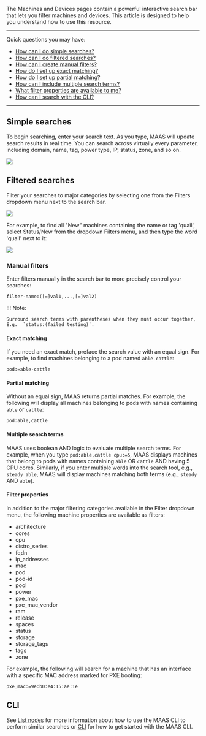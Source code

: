 <!-- deb-2-7-cli
||2.7|2.8|2.9|
|-----:|:-----:|:-----:|:-----:|
|Snap|[CLI](/t/interactive-search-snap-2-7-cli/2706) ~ [UI](/t/interactive-search-snap-2-7-ui/2707)|[CLI](/t/interactive-search-snap-2-8-cli/2708) ~ [UI](/t/interactive-search-snap-2-8-ui/2709)|[CLI](/t/interactive-search-snap-2-9-cli/2710) ~ [UI](/t/interactive-search-snap-2-9-ui/2711)|
|Packages|CLI ~ [UI](/t/interactive-search-deb-2-7-ui/2713)|[CLI](/t/interactive-search-deb-2-8-cli/2714) ~ [UI](/t/interactive-search-deb-2-8-ui/2715)|[CLI](/t/interactive-search-deb-2-9-cli/2716) ~ [UI](/t/interactive-search-deb-2-9-ui/2717)|
 deb-2-7-cli -->

<!-- deb-2-7-ui
||2.7|2.8|2.9|
|-----:|:-----:|:-----:|:-----:|
|Snap|[CLI](/t/interactive-search-snap-2-7-cli/2706) ~ [UI](/t/interactive-search-snap-2-7-ui/2707)|[CLI](/t/interactive-search-snap-2-8-cli/2708) ~ [UI](/t/interactive-search-snap-2-8-ui/2709)|[CLI](/t/interactive-search-snap-2-9-cli/2710) ~ [UI](/t/interactive-search-snap-2-9-ui/2711)|
|Packages|[CLI](/t/interactive-search-deb-2-7-cli/2712) ~ UI|[CLI](/t/interactive-search-deb-2-8-cli/2714) ~ [UI](/t/interactive-search-deb-2-8-ui/2715)|[CLI](/t/interactive-search-deb-2-9-cli/2716) ~ [UI](/t/interactive-search-deb-2-9-ui/2717)|
 deb-2-7-ui -->

<!-- deb-2-8-cli
||2.7|2.8|2.9|
|-----:|:-----:|:-----:|:-----:|
|Snap|[CLI](/t/interactive-search-snap-2-7-cli/2706) ~ [UI](/t/interactive-search-snap-2-7-ui/2707)|[CLI](/t/interactive-search-snap-2-8-cli/2708) ~ [UI](/t/interactive-search-snap-2-8-ui/2709)|[CLI](/t/interactive-search-snap-2-9-cli/2710) ~ [UI](/t/interactive-search-snap-2-9-ui/2711)|
|Packages|[CLI](/t/interactive-search-deb-2-7-cli/2712) ~ [UI](/t/interactive-search-deb-2-7-ui/2713)|CLI ~ [UI](/t/interactive-search-deb-2-8-ui/2715)|[CLI](/t/interactive-search-deb-2-9-cli/2716) ~ [UI](/t/interactive-search-deb-2-9-ui/2717)|
 deb-2-8-cli -->

<!-- deb-2-8-ui
||2.7|2.8|2.9|
|-----:|:-----:|:-----:|:-----:|
|Snap|[CLI](/t/interactive-search-snap-2-7-cli/2706) ~ [UI](/t/interactive-search-snap-2-7-ui/2707)|[CLI](/t/interactive-search-snap-2-8-cli/2708) ~ [UI](/t/interactive-search-snap-2-8-ui/2709)|[CLI](/t/interactive-search-snap-2-9-cli/2710) ~ [UI](/t/interactive-search-snap-2-9-ui/2711)|
|Packages|[CLI](/t/interactive-search-deb-2-7-cli/2712) ~ [UI](/t/interactive-search-deb-2-7-ui/2713)|[CLI](/t/interactive-search-deb-2-8-cli/2714) ~ UI|[CLI](/t/interactive-search-deb-2-9-cli/2716) ~ [UI](/t/interactive-search-deb-2-9-ui/2717)|
 deb-2-8-ui -->

<!-- deb-2-9-cli
||2.7|2.8|2.9|
|-----:|:-----:|:-----:|:-----:|
|Snap|[CLI](/t/interactive-search-snap-2-7-cli/2706) ~ [UI](/t/interactive-search-snap-2-7-ui/2707)|[CLI](/t/interactive-search-snap-2-8-cli/2708) ~ [UI](/t/interactive-search-snap-2-8-ui/2709)|[CLI](/t/interactive-search-snap-2-9-cli/2710) ~ [UI](/t/interactive-search-snap-2-9-ui/2711)|
|Packages|[CLI](/t/interactive-search-deb-2-7-cli/2712) ~ [UI](/t/interactive-search-deb-2-7-ui/2713)|[CLI](/t/interactive-search-deb-2-8-cli/2714) ~ [UI](/t/interactive-search-deb-2-8-ui/2715)|CLI ~ [UI](/t/interactive-search-deb-2-9-ui/2717)|
 deb-2-9-cli -->

<!-- deb-2-9-ui
||2.7|2.8|2.9|
|-----:|:-----:|:-----:|:-----:|
|Snap|[CLI](/t/interactive-search-snap-2-7-cli/2706) ~ [UI](/t/interactive-search-snap-2-7-ui/2707)|[CLI](/t/interactive-search-snap-2-8-cli/2708) ~ [UI](/t/interactive-search-snap-2-8-ui/2709)|[CLI](/t/interactive-search-snap-2-9-cli/2710) ~ [UI](/t/interactive-search-snap-2-9-ui/2711)|
|Packages|[CLI](/t/interactive-search-deb-2-7-cli/2712) ~ [UI](/t/interactive-search-deb-2-7-ui/2713)|[CLI](/t/interactive-search-deb-2-8-cli/2714) ~ [UI](/t/interactive-search-deb-2-8-ui/2715)|[CLI](/t/interactive-search-deb-2-9-cli/2716) ~ UI|
 deb-2-9-ui -->

<!-- snap-2-7-cli
||2.7|2.8|2.9|
|-----:|:-----:|:-----:|:-----:|
|Snap|CLI ~ [UI](/t/interactive-search-snap-2-7-ui/2707)|[CLI](/t/interactive-search-snap-2-8-cli/2708) ~ [UI](/t/interactive-search-snap-2-8-ui/2709)|[CLI](/t/interactive-search-snap-2-9-cli/2710) ~ [UI](/t/interactive-search-snap-2-9-ui/2711)|
|Packages|[CLI](/t/interactive-search-deb-2-7-cli/2712) ~ [UI](/t/interactive-search-deb-2-7-ui/2713)|[CLI](/t/interactive-search-deb-2-8-cli/2714) ~ [UI](/t/interactive-search-deb-2-8-ui/2715)|[CLI](/t/interactive-search-deb-2-9-cli/2716) ~ [UI](/t/interactive-search-deb-2-9-ui/2717)|
 snap-2-7-cli -->

<!-- snap-2-7-ui
||2.7|2.8|2.9|
|-----:|:-----:|:-----:|:-----:|
|Snap|[CLI](/t/interactive-search-snap-2-7-cli/2706) ~ UI|[CLI](/t/interactive-search-snap-2-8-cli/2708) ~ [UI](/t/interactive-search-snap-2-8-ui/2709)|[CLI](/t/interactive-search-snap-2-9-cli/2710) ~ [UI](/t/interactive-search-snap-2-9-ui/2711)|
|Packages|[CLI](/t/interactive-search-deb-2-7-cli/2712) ~ [UI](/t/interactive-search-deb-2-7-ui/2713)|[CLI](/t/interactive-search-deb-2-8-cli/2714) ~ [UI](/t/interactive-search-deb-2-8-ui/2715)|[CLI](/t/interactive-search-deb-2-9-cli/2716) ~ [UI](/t/interactive-search-deb-2-9-ui/2717)|
 snap-2-7-ui -->

<!-- snap-2-8-cli
||2.7|2.8|2.9|
|-----:|:-----:|:-----:|:-----:|
|Snap|[CLI](/t/interactive-search-snap-2-7-cli/2706) ~ [UI](/t/interactive-search-snap-2-7-ui/2707)|CLI ~ [UI](/t/interactive-search-snap-2-8-ui/2709)|[CLI](/t/interactive-search-snap-2-9-cli/2710) ~ [UI](/t/interactive-search-snap-2-9-ui/2711)|
|Packages|[CLI](/t/interactive-search-deb-2-7-cli/2712) ~ [UI](/t/interactive-search-deb-2-7-ui/2713)|[CLI](/t/interactive-search-deb-2-8-cli/2714) ~ [UI](/t/interactive-search-deb-2-8-ui/2715)|[CLI](/t/interactive-search-deb-2-9-cli/2716) ~ [UI](/t/interactive-search-deb-2-9-ui/2717)|
 snap-2-8-cli -->

<!-- snap-2-8-ui
||2.7|2.8|2.9|
|-----:|:-----:|:-----:|:-----:|
|Snap|[CLI](/t/interactive-search-snap-2-7-cli/2706) ~ [UI](/t/interactive-search-snap-2-7-ui/2707)|[CLI](/t/interactive-search-snap-2-8-cli/2708) ~ UI|[CLI](/t/interactive-search-snap-2-9-cli/2710) ~ [UI](/t/interactive-search-snap-2-9-ui/2711)|
|Packages|[CLI](/t/interactive-search-deb-2-7-cli/2712) ~ [UI](/t/interactive-search-deb-2-7-ui/2713)|[CLI](/t/interactive-search-deb-2-8-cli/2714) ~ [UI](/t/interactive-search-deb-2-8-ui/2715)|[CLI](/t/interactive-search-deb-2-9-cli/2716) ~ [UI](/t/interactive-search-deb-2-9-ui/2717)|
 snap-2-8-ui -->

<!-- snap-2-9-cli
||2.7|2.8|2.9|
|-----:|:-----:|:-----:|:-----:|
|Snap|[CLI](/t/interactive-search-snap-2-7-cli/2706) ~ [UI](/t/interactive-search-snap-2-7-ui/2707)|[CLI](/t/interactive-search-snap-2-8-cli/2708) ~ [UI](/t/interactive-search-snap-2-8-ui/2709)|CLI ~ [UI](/t/interactive-search-snap-2-9-ui/2711)|
|Packages|[CLI](/t/interactive-search-deb-2-7-cli/2712) ~ [UI](/t/interactive-search-deb-2-7-ui/2713)|[CLI](/t/interactive-search-deb-2-8-cli/2714) ~ [UI](/t/interactive-search-deb-2-8-ui/2715)|[CLI](/t/interactive-search-deb-2-9-cli/2716) ~ [UI](/t/interactive-search-deb-2-9-ui/2717)|
 snap-2-9-cli -->

<!-- snap-2-9-ui
||2.7|2.8|2.9|
|-----:|:-----:|:-----:|:-----:|
|Snap|[CLI](/t/interactive-search-snap-2-7-cli/2706) ~ [UI](/t/interactive-search-snap-2-7-ui/2707)|[CLI](/t/interactive-search-snap-2-8-cli/2708) ~ [UI](/t/interactive-search-snap-2-8-ui/2709)|[CLI](/t/interactive-search-snap-2-9-cli/2710) ~ UI|
|Packages|[CLI](/t/interactive-search-deb-2-7-cli/2712) ~ [UI](/t/interactive-search-deb-2-7-ui/2713)|[CLI](/t/interactive-search-deb-2-8-cli/2714) ~ [UI](/t/interactive-search-deb-2-8-ui/2715)|[CLI](/t/interactive-search-deb-2-9-cli/2716) ~ [UI](/t/interactive-search-deb-2-9-ui/2717)|
 snap-2-9-ui -->

The Machines and Devices pages contain a powerful interactive search bar that lets you filter machines and devices.  This article is designed to help you understand how to use this resource.

---

Quick questions you may have:

* [How can I do simple searches?](/t/interactive-search/819#heading--simple-searches)
* [How can I do filtered searches?](/t/interactive-search/819#heading--filtered-searches)
* [How can I create manual filters?](/t/interactive-search/819#heading--manual-filters)
* [How do I set up exact matching?](/t/interactive-search/819#heading--exact-matching)
* [How do I set up partial matching?](/t/interactive-search/819#heading--partial-matching)
* [How can I include multiple search terms?](/t/interactive-search/819#heading--multiple-search-terms)
* [What filter properties are available to me?](/t/interactive-search/819#heading--filter-properties)
* [How can I search with the CLI?](/t/interactive-search/819#heading--cli)

---

<h2 id="heading--simple-searches">Simple searches</h2>

To begin searching, enter your search text. As you type, MAAS will update search results in real time. You can search across virtually every parameter, including domain, name, tag, power type, IP, status, zone, and so on.

<a href="https://assets.ubuntu.com/v1/ccb90c91-manage-search__2.5_searchbar.png" target = "_blank"><img src="https://assets.ubuntu.com/v1/ccb90c91-manage-search__2.5_searchbar.png"></a>

<h2 id="heading--filtered-searches">Filtered searches</h2>

Filter your searches to major categories by selecting one from the Filters dropdown menu next to the search bar.

<a href="https://assets.ubuntu.com/v1/6ac5b4ec-manage-search__2.5_filters.png" target = "_blank"><img src="https://assets.ubuntu.com/v1/6ac5b4ec-manage-search__2.5_filters.png"></a>

For example, to find all "New" machines containing the name or tag 'quail', select Status/New from the dropdown Filters menu, and then type the word 'quail' next to it:

<a href="https://assets.ubuntu.com/v1/7b5d8e86-manage-search__2.5_filtered-search.png" target = "_blank"><img src="https://assets.ubuntu.com/v1/7b5d8e86-manage-search__2.5_filtered-search.png"></a>

<h3 id="heading--manual-filters">Manual filters</h3>

Enter filters manually in the search bar to more precisely control your searches:

``` no-highlight
filter-name:([=]val1,...,[=]val2)
```

!!! Note:

    Surround search terms with parentheses when they must occur together,
    E.g.  `status:(failed testing)`.

<h4 id="heading--exact-matching">Exact matching</h4>

If you need an exact match, preface the search value with an equal sign. For example, to find machines belonging to a pod named `able-cattle`:

``` no-highlight
pod:=able-cattle
```

<h4 id="heading--partial-matching">Partial matching</h4>

Without an equal sign, MAAS returns partial matches. For example, the following will display all machines belonging to pods with names containing `able` or `cattle`:

``` no-highlight
pod:able,cattle
```

<h4 id="heading--multiple-search-terms">Multiple search terms</h4>

MAAS uses boolean AND logic to evaluate multiple search terms. For example, when you type `pod:able,cattle cpu:=5`, MAAS displays machines that belong to pods with names containing `able` OR `cattle` AND having 5 CPU cores. Similarly, if you enter multiple words into the search tool, e.g., `steady able`, MAAS will display machines matching both terms (e.g., `steady` AND `able`).

<h4 id="heading--filter-properties">Filter properties</h4>

In addition to the major filtering categories available in the Filter dropdown menu, the following machine properties are available as filters:

-   architecture
-   cores
-   cpu
-   distro_series
-   fqdn
-   ip_addresses
-   mac
-   pod
-   pod-id
-   pool
-   power
-   pxe_mac
-   pxe_mac_vendor
-   ram
-   release
-   spaces
-   status
-   storage
-   storage_tags
-   tags
-   zone

For example, the following will search for a machine that has an interface with a specific MAC address marked for PXE booting:

``` no-highlight
pxe_mac:=9e:b0:e4:15:ae:1e
```

<h2 id="heading--cli">CLI</h2>

See [List nodes](/t/common-cli-tasks/794#heading--list-nodes) for more information about how to use the MAAS CLI to perform similar searches or [CLI](/t/maas-cli/802) for how to get started with the MAAS CLI.

<!-- LINKS -->
